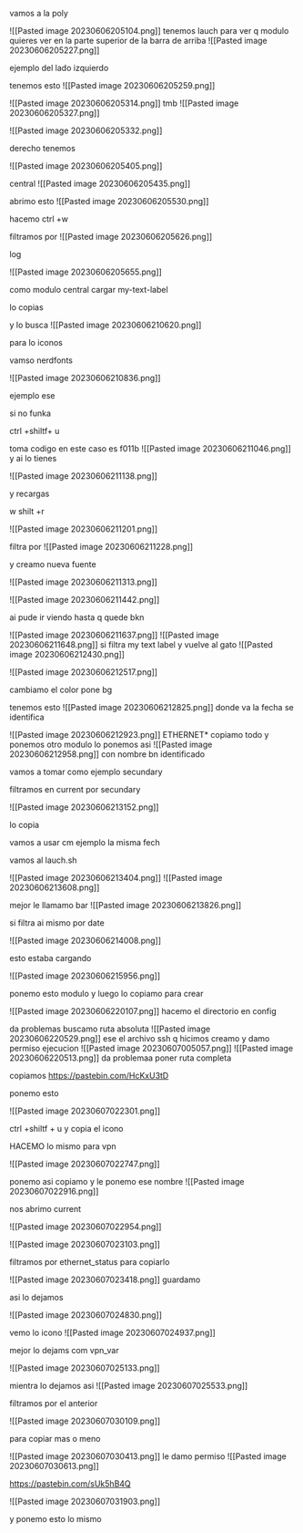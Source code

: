 
vamos a la poly


![[Pasted image 20230606205104.png]]
tenemos lauch
para ver q modulo quieres ver en la parte superior de la barra de arriba
![[Pasted image 20230606205227.png]]



ejemplo del lado izquierdo


tenemos esto
![[Pasted image 20230606205259.png]]


![[Pasted image 20230606205314.png]]
tmb 
![[Pasted image 20230606205327.png]]

![[Pasted image 20230606205332.png]]

derecho tenemos

![[Pasted image 20230606205405.png]]

central
![[Pasted image 20230606205435.png]]


abrimo esto
![[Pasted image 20230606205530.png]]

hacemo ctrl +w 

filtramos por 
![[Pasted image 20230606205626.png]]


log

![[Pasted image 20230606205655.png]]


como modulo central cargar my-text-label


lo copias

y lo busca
![[Pasted image 20230606210620.png]]

para lo iconos 

vamso nerdfonts

![[Pasted image 20230606210836.png]]


ejemplo ese

si no funka


ctrl +shiltf+ u

toma codigo en este caso es f011b
![[Pasted image 20230606211046.png]]
y ai lo tienes

![[Pasted image 20230606211138.png]]

y recargas

w shilt +r

![[Pasted image 20230606211201.png]]



filtra por ![[Pasted image 20230606211228.png]]

y creamo nueva fuente

![[Pasted image 20230606211313.png]]

![[Pasted image 20230606211442.png]]




ai pude ir viendo hasta q quede bkn

![[Pasted image 20230606211637.png]]
![[Pasted image 20230606211648.png]]
si filtra my text label y vuelve al gato
![[Pasted image 20230606212430.png]]


![[Pasted image 20230606212517.png]]

cambiamo el color pone bg

tenemos esto
![[Pasted image 20230606212825.png]]
donde va la fecha
se identifica 

![[Pasted image 20230606212923.png]]
ETHERNET*
copiamo todo y ponemos otro modulo
lo ponemos asi
![[Pasted image 20230606212958.png]]
con nombre bn identificado

vamos a tomar como ejemplo secundary

filtramos en current por secundary

![[Pasted image 20230606213152.png]]


lo copia

vamos a usar cm ejemplo la misma fech

vamos al lauch.sh

![[Pasted image 20230606213404.png]]
![[Pasted image 20230606213608.png]]


mejor le llamamo bar
![[Pasted image 20230606213826.png]]



si filtra ai mismo por date

![[Pasted image 20230606214008.png]]


esto estaba cargando


![[Pasted image 20230606215956.png]]

ponemo esto modulo y luego lo copiamo para crear

![[Pasted image 20230606220107.png]]
hacemo el directorio en config


da problemas
buscamo ruta absoluta
![[Pasted image 20230606220529.png]]
ese el archivo ssh q hicimos
creamo y damo permiso ejecucion
![[Pasted image 20230607005057.png]]
![[Pasted image 20230606220513.png]]
da problemaa poner ruta completa

copiamos
https://pastebin.com/HcKxU3tD




ponemo esto

![[Pasted image 20230607022301.png]]

ctrl +shiltf + u y copia el icono 

HACEMO lo mismo para vpn

![[Pasted image 20230607022747.png]]

ponemo asi copiamo y le ponemo ese nombre
![[Pasted image 20230607022916.png]]


nos abrimo current

![[Pasted image 20230607022954.png]]

![[Pasted image 20230607023103.png]]


filtramos por ethernet_status
para copiarlo

![[Pasted image 20230607023418.png]]
guardamo


asi lo dejamos

![[Pasted image 20230607024830.png]]





vemo lo icono
![[Pasted image 20230607024937.png]]







mejor lo dejams com vpn_var


![[Pasted image 20230607025133.png]]




mientra lo dejamos asi
![[Pasted image 20230607025533.png]]


filtramos por el anterior


![[Pasted image 20230607030109.png]]

para copiar mas o meno

![[Pasted image 20230607030413.png]]
le damo permiso
![[Pasted image 20230607030613.png]]

https://pastebin.com/sUk5hB4Q


![[Pasted image 20230607031903.png]]

y ponemo esto lo mismo






































































































































































































































































































































































































































































































































































































































































































































































































































































































































































































































































































































































































































































































































































































































































































































































































































































































































































































































































































































































































































































































































































































































































































































































































































































































































































































































































































































































































































































































































































































































































































































































































































































































































































































































































































































































































































































































































































































































































































































































































































































































































































































































































































































































































































































































































































































































































































































































































































































































































































































































































































































































































































































































































































































































































































































































































































































































































































































































































































































































































































































































































































































































































































































































































































































































































































































































































































































































































































































































































































































































































































































































































































































































































































































































































































































































































































































































































































































































































































































































































































































































































































































































































































































































































































































































































































































































































































